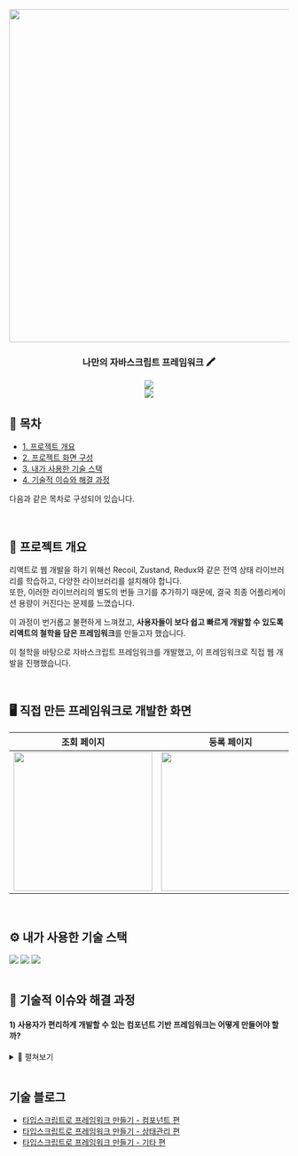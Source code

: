 <div align="center">
<img src="https://github.com/user-attachments/assets/4fefd1cc-a423-43b8-97ec-74a181629c5d" width="600"/>
  <br/>

  
### 나만의 자바스크립트 프레임워크 🖍️

[<img src="https://img.shields.io/badge/release-v0.0.0-ㅎㄱㄷ두?style=flat&logo=google-chrome&logoColor=white" />]() 
<br/> [<img src="https://img.shields.io/badge/프로젝트 기간-2025.02.14 ~ 현재-fab2ac?style=flat&logo=&logoColor=white" />]() <br/>

</div> 



## 📝 목차
- [1. 프로젝트 개요](#1-프로젝트-개요)
- [2. 프로젝트 화면 구성](#2-프로젝트-화면-구성)
- [3. 내가 사용한 기술 스택](#4-사용한-기술-스택)
- [4. 기술적 이슈와 해결 과정](#5-기술적-이슈와-해결-과정)

다음과 같은 목차로 구성되어 있습니다.


<br />

## 🚀 프로젝트 개요
리액트로 웹 개발을 하기 위해선 Recoil, Zustand, Redux와 같은 전역 상태 라이브러리를 학습하고, 다양한 라이브러리를 설치해야 합니다. <br/>
또한, 이러한 라이브러리의 별도의 번들 크기를 추가하기 때문에, 결국 최종 어플리케이션 용량이 커진다는 문제를 느꼈습니다.

이 과정이 번거롭고 불편하게 느껴졌고, **사용자들이 보다 쉽고 빠르게 개발할 수 있도록 리액트의 철학을 담은 프레임워크**를 만들고자 했습니다.

이 철학을 바탕으로 자바스크립트 프레임워크를 개발했고, 이 프레임워크로 직접 웹 개발을 진행했습니다.

<br />

## 🖥️ 직접 만든 프레임워크로 개발한 화면
| **조회 페이지** | **등록 페이지** | 
|:---:|:---:|
| <img src="https://github.com/user-attachments/assets/384f77b5-03be-4645-b3d5-968f8544d44f" width="250" height="250"/> | <img src="https://github.com/user-attachments/assets/fd39d163-5c7b-4920-9f81-ee8faee6bf30" width="250" height="250"/> |

<br />

## ⚙ 내가 사용한 기술 스택
<div>
  <img src="https://img.shields.io/badge/TypeScript-%233178C6.svg?style=for-the-badge&logo=typescript&logoColor=white" />
  <img src="https://img.shields.io/badge/JavaScript-F7DF1E?style=for-the-badge&logo=javascript&logoColor=black" />
  <img src="https://img.shields.io/badge/Jest-C21325?style=for-the-badge&logo=jest&logoColor=white" />
</div>

<br />

## 🤔 기술적 이슈와 해결 과정
#### 1)  사용자가 편리하게 개발할 수 있는 컴포넌트 기반 프레임워크는 어떻게 만들어야 할까?
<details>
  <summary>📌 펼쳐보기 </summary>  
  <br />
  
  <strong>💡 가장 중점은 사용자가 편하게 개발할 수 있는 컴포넌트 구조를 만드는 것이며, 그 결과 React를 참고했습니다.  </strong>

  - 컴포넌트 내 `Array`를 조작합니다. 

    ```javascript
    // Array를 map을 통해 조작할 수 있습니다.
    
    ${DROPBOX_ITEM.map((item, index) => html`
      <div  class="nav-item ${item.name === activeNav ? 'active' : ''}" key=${index}>
        <span href="${item.location}">${item.name}</span>
      </div>
    `)} 
    ```
 - 컴포넌트 내 `Event`를 간편하게 바인딩합니다. 

    ```javascript
    // click 핸들러를 props로 전달하면, 해당 함수가 자동으로 바인딩됩니다.
    
    <div class="button-container">
      <button click=${() => this.props.func()} class="submit-btn">뒤로가기</button>
      <button click=${() => this.submit()} class="submit-btn">발권하기</button>
    </div>
    ```
- 컴포넌트를 재사용할 수 있습니다.

    ```javascript
    // 컴포넌트를 재사용할 수 있습니다.
    
    <header class="header-container">
      <img class="logo-img" src="logo.png" alt="유저 프로필 이미지"/>
      <div>${this.profileView}</div> // profileView 컴포넌트
    </header>
    ```

- React의 JSX 문법처럼 손쉽게 컴포넌트를 개발할 수 있도록 설계했습니다.
  
- 자세한 구현 사항은 **기술 블로그** 참고 부탁드립니다.

<br />

 📌 [태그 리터럴을 활용한 JSX 유사 컴포넌트](https://qjatjs123123.tistory.com/18)
 
</details>

<br />



## 기술 블로그

  - [타입스크립트로 프레임워크 만들기 - 컴포넌트 편](https://qjatjs123123.tistory.com/18)
  - [타입스크립트로 프레임워크 만들기 - 상태관리 편](https://qjatjs123123.tistory.com/19)
  - [타입스크립트로 프레임워크 만들기 - 기타 편](https://qjatjs123123.tistory.com/20)


